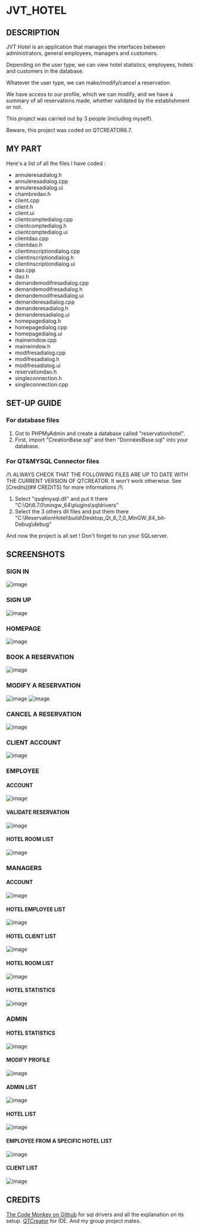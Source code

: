 # JVT_HOTEL

## DESCRIPTION
JVT Hotel is an application that manages the interfaces between administrators, general employees, managers and customers.

Depending on the user type, we can view hotel statistics, employees, hotels and customers in the database.

Whatever the user type, we can make/modify/cancel a reservation.

We have access to our profile, which we can modify, and we have a summary of all reservations made, whether validated by the establishment or not.

This project was carried out by 3 people (including myself).

Beware, this project was coded on QTCREATOR6.7.

## MY PART
Here's a list of all the files I have coded :

- annuleresadialog.h
- annuleresadialog.cpp
- annuleresadialog.ui
- chambredao.h
- client.cpp
- client.h
- client.ui
- clientcomptedialog.cpp
- clientcomptedialog.h
- clientcomptedialog.ui
- clientdao.cpp
- clientdao.h
- clientinscriptiondialog.cpp
- clientinscriptiondialog.h
- clientinscriptiondialog.ui
- dao.cpp
- dao.h
- demandemodifresadialog.cpp
- demandemodifresadialog.h
- demandemodifresadialog.ui
- demanderesadialog.cpp
- demanderesadialog.h
- demanderesadialog.ui
- homepagedialog.h
- homepagedialog.cpp
- homepagedialog.ui
- mainwindow.cpp
- mainwindow.h
- modifresadialog.cpp
- modifresadialog.h
- modifresadialog.ui
- reservationdao.h
- singleconnection.h
- singleconnection.cpp
  
## SET-UP GUIDE
### For database files
1. Got to PHPMyAdmin and create a database called "reservationhotel".
2. First, import "CreationBase.sql" and then "DonnéesBase.sql" into your database.
### For QT&MYSQL Connector files
/!\ ALWAYS CHECK THAT THE FOLLOWING FILES ARE UP TO DATE WITH THE CURRENT VERSION OF QTCREATOR. It won't work otherwise. See [Credits](## CREDITS) for more informations /!\
1. Select "qsqlmysql.dll" and put it there "C:\\Qt\6.7.0\mingw_64\plugins\sqldrivers"
2. Select the 3 others dll files and put them there "C:\ReservationHotel\build\Desktop_Qt_6_7_0_MinGW_64_bit-Debug\debug"

And now the project is all set ! Don't forget to run your SQLserver.
## SCREENSHOTS
### SIGN IN
![image](https://github.com/user-attachments/assets/a08aa9da-d42c-4d6b-bb34-b7813f3a1dec)
### SIGN UP
![image](https://github.com/user-attachments/assets/d63db084-a4d7-466c-b169-be622f90ca13)
### HOMEPAGE
![image](https://github.com/user-attachments/assets/f9a9baac-468c-4397-a5bc-04d66946557a)
### BOOK A RESERVATION
![image](https://github.com/user-attachments/assets/bd6442d8-205e-4bc0-a6fd-e0cdce2ad906)
### MODIFY A RESERVATION
![image](https://github.com/user-attachments/assets/fe099361-223c-44bf-bb52-1237c6ee62d7)
![image](https://github.com/user-attachments/assets/8efba158-61fa-49b8-9255-7a67002b0771)
### CANCEL A RESERVATION
![image](https://github.com/user-attachments/assets/466f464f-efc4-4ffc-8bb8-6da044b3e148)
### CLIENT ACCOUNT
![image](https://github.com/user-attachments/assets/041b3eef-f44e-4b83-9037-a506456dff02)
### EMPLOYEE
#### ACCOUNT
![image](https://github.com/user-attachments/assets/c4e3f3a7-e8d6-4336-8d15-8cccc80702aa)
#### VALIDATE RESERVATION
![image](https://github.com/user-attachments/assets/9e9efffd-a7ea-40a8-a876-bef6c5dabbac)
#### HOTEL ROOM LIST
![image](https://github.com/user-attachments/assets/065310ec-c06d-423e-974e-8cdcf54b0e63)
### MANAGERS
#### ACCOUNT
![image](https://github.com/user-attachments/assets/767ab4f5-46b7-4135-a409-97bc0c84fa59)
#### HOTEL EMPLOYEE LIST
![image](https://github.com/user-attachments/assets/207f540f-a2e1-4935-b901-2c2ca4f00f22)
#### HOTEL CLIENT LIST
![image](https://github.com/user-attachments/assets/2cdc865f-d6d7-417d-8775-99215061556e)
#### HOTEL ROOM LIST
![image](https://github.com/user-attachments/assets/63b623d4-80d2-43ec-836f-bfae6c41fa9d)
#### HOTEL STATISTICS
![image](https://github.com/user-attachments/assets/7d5b39a2-cbb3-4e0e-8893-e1a954a62e8a)
### ADMIN
#### HOTEL STATISTICS
![image](https://github.com/user-attachments/assets/bc3cb7da-761f-465e-8c38-dd53a0d3bf2a)
#### MODIFY PROFILE
![image](https://github.com/user-attachments/assets/9058ac10-4c34-4b0e-9b33-b3605615bc35)
#### ADMIN LIST
![image](https://github.com/user-attachments/assets/d680ed81-24ac-44d1-a931-43406b2fbe75)
#### HOTEL LIST
![image](https://github.com/user-attachments/assets/b259699d-6cc4-4d95-86f0-b1aa98ad3e64)
#### EMPLOYEE FROM A SPECIFIC HOTEL LIST
![image](https://github.com/user-attachments/assets/fa84361a-bbba-4988-a44b-b5da1d33ace5)
#### CLIENT LIST
![image](https://github.com/user-attachments/assets/dc38f2e7-6e86-4af1-ac9f-1becde9546f0)
## CREDITS
[The Code Monkey on Github](https://github.com/thecodemonkey86/qt_mysql_driver) for sql drivers and all the explanation on its setup.
[QTCreator](https://www.qt.io/) for IDE.
And my group project mates.
